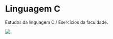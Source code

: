 # Linguagem C
Estudos da linguagem C / Exercícios da faculdade.

<img src="https://images.vexels.com/media/users/3/166253/isolated/lists/14bc03b7b1c2c4e2656fd4c0a981cbbc-icone-da-linguagem-de-programacao-cpp.png">

